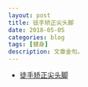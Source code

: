 ```yaml
---
layout: post
title: 徒手矫正尖头脚
date: 2018-05-05
categories: blog
tags: [健身]
description: 文章金句。
---
```



- [徒手矫正尖头脚](http://www.lukou.com/userfeed/15565601)
